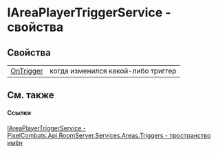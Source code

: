# IAreaPlayerTriggerService - свойства




## Свойства
<table>
<tr>
<td><a href="22a6d45b-4eeb-18f6-363e-952c2c829c83">OnTrigger</a></td>
<td>когда изменился какой-либо триггер</td></tr>
</table>

## См. также


#### Ссылки
<a href="6d2c6609-a235-fafa-9023-62f9d83a6f9c">IAreaPlayerTriggerService - </a>  
<a href="4f427198-2b1e-a053-5a6c-40f068fcb995">PixelCombats.Api.RoomServer.Services.Areas.Triggers - пространство имён</a>  
